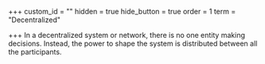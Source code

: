 +++
custom_id = ""
hidden = true
hide_button = true
order = 1
term = "Decentralized"

+++
In a decentralized system or network, there is no one entity making decisions. Instead, the power to shape the system is distributed between all the participants.